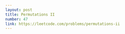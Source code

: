 ```yaml
---
layout: post
title: Permutations II
number: 47
link: https://leetcode.com/problems/permutations-ii
---
```

